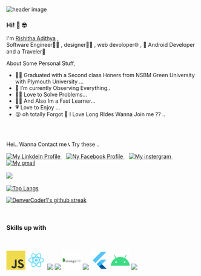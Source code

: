 ![header image](https://github.com/Rishithagunawardana/RIshitha-Gunawardana/blob/main/assets/as1.png)

### Hi! 👋 🤓

 I'm [Rishitha Adithya](https://rishitha-gunawardana.web.app) , 
 <br> Software Engineer🧑‍💻  ,  designer👨‍💻 ,  web devoloper🌐 ,  :iphone: Android Developer   and a   Traveler🚶‍ 

About Some Personal Stuff,

- 👨‍🎓 Graduated with a Second class Honers from NSBM Green University with Plymouth University ...
- 🌱 I’m currently Observing Everything..
- 👨‍💻 Love to Solve Problems...
- 👨‍🎨 And Also Im a Fast Learner...
- 💗 Love to Enjoy ...  
- :open_mouth: oh totally Forgot :red_car: I Love Long RIdes Wanna Join me ?? ..
<br>

<br/>

Hei.. Wanna Contact me :telephone_receiver:  Try these .. 
 


<div align="left">
    <a href="https://www.linkedin.com/in/rishitha-gunawardana-32aba9185/">
        <img alt="My LinkdeIn Profile" width="80px" src="https://img.shields.io/badge/LinkedIn-0077B5?style=for-the-badge&logo=linkedin&logoColor=white" /> 
    </a>
    &nbsp;&nbsp;
    <a href="https://www.facebook.com/rishithagunawardana/">
        <img alt=" Ny Facebook Profile " width="80px" src="https://img.shields.io/badge/Facebook-1877F2?style=for-the-badge&logo=facebook&logoColor=white" />
    </a>
    &nbsp;&nbsp;
    <a href="https://www.instagram.com/rishitha_98_gunawardana_/">
        <img alt="My instergram " width="80px" src="https://img.shields.io/badge/Instagram-E4405F?style=for-the-badge&logo=instagram&logoColor=white" />
    </a>
    &nbsp;&nbsp;
    <a href="rishithagunawardana@gmail.com">
        <img alt="My gmail " width="60px" src="https://img.shields.io/badge/Gmail-D14836?style=for-the-badge&logo=gmail&logoColor=white" />
    
   
</div>
<br>
<img src="https://github-readme-stats.vercel.app/api?username=Rishithagunawardana&theme=tokyonight&show_icons=true">

[![Top Langs](https://github-readme-stats.vercel.app/api/top-langs/?username=Rishithagunawardana&layout=compact&theme=tokyonight)](https://github.com/anuraghazra/github-readme-stats)

[![DenverCoder1's github streak](https://github-readme-streak-stats.herokuapp.com/?user=Rishithagunawardana&theme=tokyonight)](https://github.com/DenverCoder1/github-readme-streak-stats)
<br>

<br/>

### Skills up with
<br>
<br/>
<code><img height="50" src="https://raw.githubusercontent.com/github/explore/80688e429a7d4ef2fca1e82350fe8e3517d3494d/topics/javascript/javascript.png"></code>
<code><img height="50" src="https://raw.githubusercontent.com/github/explore/80688e429a7d4ef2fca1e82350fe8e3517d3494d/topics/react/react.png"></code>
  <code><img height="50" src="https://encrypted-tbn0.gstatic.com/images?q=tbn:ANd9GcTYFZQXT4kEYUjbUhmNMYG_eombc9m6Q1bukCx2-10n8nN3YqXLO4lnzCYMIe6IWLJjhmQ&usqp=CAU)"></code>
<code><img height="50" src="https://raw.githubusercontent.com/dereknguyen269/dereknguyen269/master/images/nodejs.png"></code>
<code><img height="50" src="https://raw.githubusercontent.com/github/explore/80688e429a7d4ef2fca1e82350fe8e3517d3494d/topics/mongodb/mongodb.png"></code>
<code><img height="50" src="https://pbs.twimg.com/profile_images/1163911054788833282/AcA2LnWL_400x400.jpg"></code>
<code><img height="50" src="https://raw.githubusercontent.com/github/explore/78df643247d429f6cc873026c0622819ad797942/topics/flutter/flutter.png"></code>
<code><img height="50" src="https://raw.githubusercontent.com/github/explore/78df643247d429f6cc873026c0622819ad797942/topics/android/android.png"></code> 
<code><img height="50" src="https://www.freepnglogos.com/uploads/apple-logo-png/apple-logo-png-dallas-shootings-don-add-are-speech-zones-used-4.png"></code>
 
